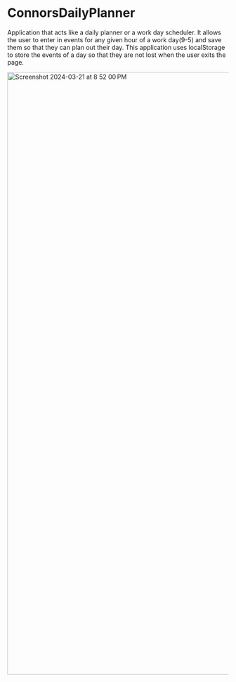 # ConnorsDailyPlanner
Application that acts like a daily planner or a work day scheduler. It allows the user to enter in events for any given hour of a work day(9-5) and save them so that they can plan out their day. This application uses localStorage to store the events of a day so that they are not lost when the user exits the page.


<img width="1371" alt="Screenshot 2024-03-21 at 8 52 00 PM" src="https://github.com/ConnorJ75/ConnorsDailyPlanner/assets/147671020/234b2433-5992-457d-bbf6-a00b83a423e4">
